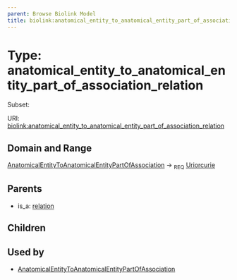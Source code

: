```yaml
---
parent: Browse Biolink Model
title: biolink:anatomical_entity_to_anatomical_entity_part_of_association_relation
---
```


# Type: anatomical_entity_to_anatomical_entity_part_of_association_relation

Subset:




URI: [biolink:anatomical_entity_to_anatomical_entity_part_of_association_relation](https://w3id.org/biolink/vocab/anatomical_entity_to_anatomical_entity_part_of_association_relation)

## Domain and Range

[AnatomicalEntityToAnatomicalEntityPartOfAssociation](AnatomicalEntityToAnatomicalEntityPartOfAssociation.md) ->  <sub>REQ</sub> [Uriorcurie](types/Uriorcurie.md)

## Parents

 *  is_a: [relation](relation.md)

## Children


## Used by

 * [AnatomicalEntityToAnatomicalEntityPartOfAssociation](AnatomicalEntityToAnatomicalEntityPartOfAssociation.md)
